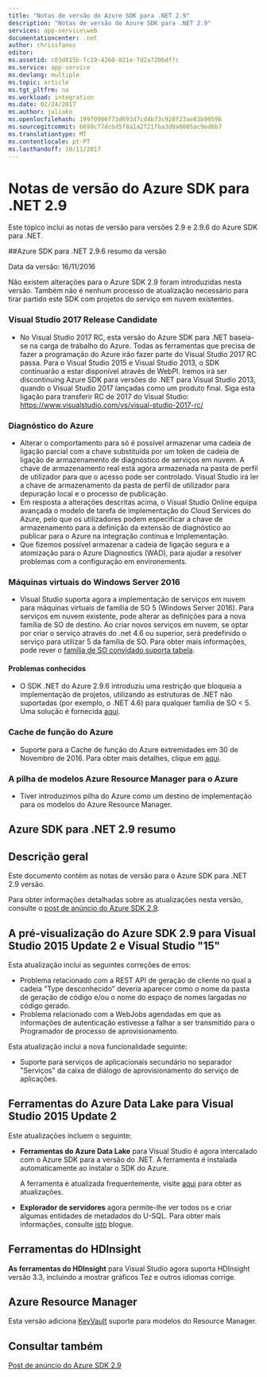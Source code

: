 ```yaml
---
title: "Notas de versão do Azure SDK para .NET 2.9"
description: "Notas de versão do Azure SDK para .NET 2.9"
services: app-service\web
documentationcenter: .net
author: chrissfanos
editor: 
ms.assetid: c83d815b-fc19-4260-821e-7d2a7206dffc
ms.service: app-service
ms.devlang: multiple
ms.topic: article
ms.tgt_pltfrm: na
ms.workload: integration
ms.date: 02/24/2017
ms.author: juliako
ms.openlocfilehash: 199f0906f73d693d7cd4b73c928f23ae83b99596
ms.sourcegitcommit: 6699c77dcbd5f8a1a2f21fba3d0a0005ac9ed6b7
ms.translationtype: MT
ms.contentlocale: pt-PT
ms.lasthandoff: 10/11/2017
---
```

# <a name="azure-sdk-for-net-29-release-notes"></a>Notas de versão do Azure SDK para .NET 2.9

Este tópico inclui as notas de versão para versões 2.9 e 2.9.6 do Azure SDK para .NET.

##<a name="azure-sdk-for-net-296-release-summary"></a>Azure SDK para .NET 2.9.6 resumo da versão

Data da versão: 16/11/2016
 
Não existem alterações para o Azure SDK 2.9 foram introduzidas nesta versão. Também não é nenhum processo de atualização necessário para tirar partido este SDK com projetos do serviço em nuvem existentes.

### <a name="visual-studio-2017-release-candidate"></a>Visual Studio 2017 Release Candidate

- No Visual Studio 2017 RC, esta versão do Azure SDK para .NET baseia-se na carga de trabalho do Azure. Todas as ferramentas que precisa de fazer a programação do Azure irão fazer parte do Visual Studio 2017 RC passa. Para o Visual Studio 2015 e Visual Studio 2013, o SDK continuarão a estar disponível através de WebPI. Iremos irá ser discontinuing Azure SDK para versões do .NET para Visual Studio 2013, quando o Visual Studio 2017 lançadas como um produto final. Siga esta ligação para transferir RC de 2017 do Visual Studio: https://www.visualstudio.com/vs/visual-studio-2017-rc/

### <a name="azure-diagnostics"></a>Diagnóstico do Azure

- Alterar o comportamento para só é possível armazenar uma cadeia de ligação parcial com a chave substituída por um token de cadeia de ligação de armazenamento de diagnóstico de serviços em nuvem. A chave de armazenamento real está agora armazenada na pasta de perfil de utilizador para que o acesso pode ser controlado. Visual Studio irá ler a chave de armazenamento da pasta de perfil de utilizador para depuração local e o processo de publicação. 
- Em resposta a alterações descritas acima, o Visual Studio Online equipa avançada o modelo de tarefa de implementação do Cloud Services do Azure, pelo que os utilizadores podem especificar a chave de armazenamento para a definição da extensão de diagnóstico ao publicar para o Azure na integração contínua e Implementação.
- Que fizemos possível armazenar a cadeia de ligação segura e a atomização para o Azure Diagnostics (WAD), para ajudar a resolver problemas com a configuração em environements.
 
### <a name="windows-server-2016-virtual-machines"></a>Máquinas virtuais do Windows Server 2016

- Visual Studio suporta agora a implementação de serviços em nuvem para máquinas virtuais de família de SO 5 (Windows Server 2016). Para serviços em nuvem existente, pode alterar as definições para a nova família de SO de destino. Ao criar novos serviços em nuvem, se optar por criar o serviço através do .net 4.6 ou superior, será predefinido o serviço para utilizar 5 da família de SO.  Para obter mais informações, pode rever o [família de SO convidado suporta tabela](https://azure.microsoft.com/en-us/documentation/articles/cloud-services-guestos-update-matrix/).

#### <a name="known-issues"></a>Problemas conhecidos

- O SDK .NET do Azure 2.9.6 introduziu uma restrição que bloqueia a implementação de projetos, utilizando as estruturas de .NET não suportadas (por exemplo, o .NET 4.6) para qualquer família de SO < 5. Uma solução é fornecida [aqui](https://github.com/MicrosoftDocs/azure-cloud-services-files/tree/master/Azure%20Targets%20SDK%202.9).

 
### <a name="azure-in-role-cache"></a>Cache de função do Azure 

- Suporte para a Cache de função do Azure extremidades em 30 de Novembro de 2016. Para obter mais detalhes, clique em [aqui](https://azure.microsoft.com/en-us/blog/azure-managed-cache-and-in-role-cache-services-to-be-retired-on-11-30-2016/).

### <a name="azure-resource-manager-templates-for-azure-stack"></a>A pilha de modelos Azure Resource Manager para o Azure

- Tiver introduzimos pilha do Azure como um destino de implementação para os modelos do Azure Resource Manager.


## <a name="azure-sdk-for-net-29-summary"></a>Azure SDK para .NET 2.9 resumo

## <a name="overview"></a>Descrição geral
Este documento contém as notas de versão para o Azure SDK para .NET 2.9 versão. 

Para obter informações detalhadas sobre as atualizações nesta versão, consulte o [post de anúncio do Azure SDK 2.9](https://azure.microsoft.com/blog/announcing-visual-studio-azure-tools-and-sdk-2-9/).

## <a name="azure-sdk-29-for-visual-studio-2015-update-2-and-visual-studio-15-preview"></a>A pré-visualização do Azure SDK 2.9 para Visual Studio 2015 Update 2 e Visual Studio "15"
Esta atualização inclui as seguintes correções de erros:

* Problema relacionado com a REST API de geração de cliente no qual a cadeia "Type desconhecido" deveria aparecer como o nome da pasta de geração de código e/ou o nome do espaço de nomes largadas no código gerado.
* Problema relacionado com a WebJobs agendadas em que as informações de autenticação estivesse a falhar a ser transmitido para o Programador de processo de aprovisionamento.

Esta atualização inclui a nova funcionalidade seguinte:

* Suporte para serviços de aplicacionais secundário no separador "Serviços" da caixa de diálogo de aprovisionamento do serviço de aplicações. 

## <a name="azure-data-lake-tools-for-visual-studio-2015-update-2"></a>Ferramentas do Azure Data Lake para Visual Studio 2015 Update 2
Este atualizações incluem o seguinte:

* **Ferramentas do Azure Data Lake** para Visual Studio é agora intercalado com o Azure SDK para a versão do .NET. A ferramenta é instalada automaticamente ao instalar o SDK do Azure. 
  
    A ferramenta é atualizada frequentemente, visite [aqui](http://aka.ms/datalaketool) para obter as atualizações.
* **Explorador de servidores** agora permite-lhe ver todos os e criar algumas entidades de metadados do U-SQL. Para obter mais informações, consulte [isto](https://azure.microsoft.com/documentation/services/data-lake-analytics/) blogue.

## <a name="hdinsight-tools"></a>Ferramentas do HDInsight
**As ferramentas do HDInsight** para Visual Studio agora suporta HDInsight versão 3.3, incluindo a mostrar gráficos Tez e outros idiomas corrige.

## <a name="azure-resource-manager"></a>Azure Resource Manager
Esta versão adiciona [KeyVault](../azure-resource-manager/resource-manager-keyvault-parameter.md) suporte para modelos do Resource Manager.

## <a name="see-also"></a>Consultar também
[Post de anúncio do Azure SDK 2.9](https://azure.microsoft.com/blog/announcing-visual-studio-azure-tools-and-sdk-2-9/)

